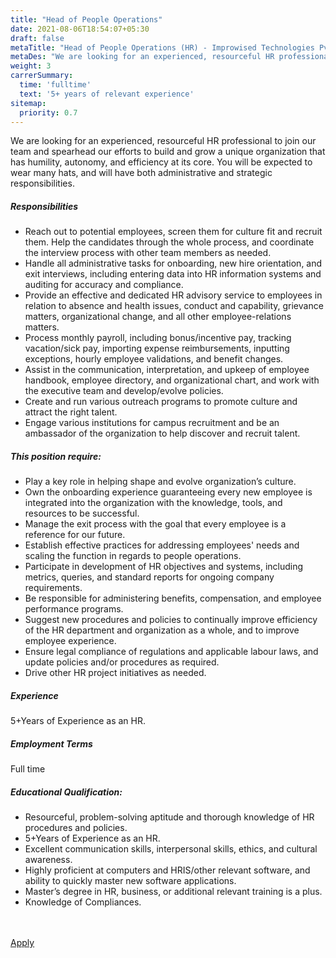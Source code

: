 ```yaml
---
title: "Head of People Operations"
date: 2021-08-06T18:54:07+05:30
draft: false
metaTitle: "Head of People Operations (HR) - Improwised Technologies Pvt. Ltd"
metaDes: "We are looking for an experienced, resourceful HR professional to join our team and spearhead our efforts to build and grow a unique organization that has humility, autonomy, and efficiency at its core. You will be expected to wear many hats, and will have both administrative and strategic responsibilities."
weight: 3
carrerSummary:
  time: 'fulltime'
  text: '5+ years of relevant experience'
sitemap:
  priority: 0.7
---
```


<div class="col-md-8 col-sm-12 job-details">
  <p>
    We are looking for an experienced, resourceful HR professional to join our team and spearhead our efforts to build and grow a unique organization that has humility, autonomy, and efficiency at its core. You will be expected to wear many hats, and will have both administrative and strategic responsibilities.
  </p>
  <div class="text-block">
    <h5>Responsibilities</h5>
    <ul class="bullets">
      <li>
        Reach out to potential employees, screen them for culture fit and recruit them. Help the candidates through the whole process, and coordinate the interview process with other team members as needed.
      </li>
      <li>
        Handle all administrative tasks for onboarding, new hire orientation, and exit interviews, including entering data into HR information systems and auditing for accuracy and compliance.
      </li>
      <li>
        Provide an effective and dedicated HR advisory service to employees in relation to absence and health issues, conduct and capability, grievance matters, organizational change, and all other employee-relations matters.
      </li>
      <li>
        Process monthly payroll, including bonus/incentive pay, tracking vacation/sick pay, importing expense reimbursements, inputting exceptions, hourly employee validations, and benefit changes.
      </li>
      <li>
        Assist in the communication, interpretation, and upkeep of employee handbook, employee directory, and organizational chart, and work with the executive team and develop/evolve policies.
      </li>
      <li>
        Create and run various outreach programs to promote culture and attract the right talent.
      </li>
      <li>
        Engage various institutions for campus recruitment and be an ambassador of the organization to help discover and recruit talent.
      </li>
    </ul>
  </div>
  <div class="text-block">
    <h5>This position require:</h5>
    <ul class="bullets">
      <li>
        Play a key role in helping shape and evolve organization’s culture.
      </li>
      <li>
        Own the onboarding experience guaranteeing every new employee is integrated into the organization with the knowledge, tools, and resources to be successful.
      </li>
      <li>
        Manage the exit process with the goal that every employee is a reference for our future.
      </li>
      <li>
        Establish effective practices for addressing employees' needs and scaling the function in regards to people operations.
      </li>
      <li>
        Participate in development of HR objectives and systems, including metrics, queries, and standard reports for ongoing company requirements.
      </li>
      <li>
        Be responsible for administering benefits, compensation, and employee performance programs.
      </li>
      <li>
        Suggest new procedures and policies to continually improve efficiency of the HR department and organization as a whole, and to improve employee experience.
      </li>
      <li>
        Ensure legal compliance of regulations and applicable labour laws, and update policies and/or procedures as required.
      </li>
      <li>
        Drive other HR project initiatives as needed.
      </li>
    </ul>
  </div>
</div>
<div class="col-md-offset-1 col-md-3 col-sm-12">
  <div class="text-block">
    <h5>Experience</h5>
    <p>
      5+Years of Experience as an HR.
    </p>
  </div>
  <div class="text-block">
    <h5>Employment Terms</h5>
    <p>
      Full time
    </p>
  </div>
  <div class="text-block">
    <h5>Educational Qualification:</h5>
    <ul>
      <li>
        Resourceful, problem-solving aptitude and thorough knowledge of HR procedures and policies.
      </li>
      <li>
      	5+Years of Experience as an HR.
      </li>
      <li>
        Excellent communication skills, interpersonal skills, ethics, and cultural awareness.
      </li>
      <li>
        Highly proficient at computers and HRIS/other relevant software, and ability to quickly master new software applications.
      </li>
      <li>
        Master’s degree in HR, business, or additional relevant training is a plus.
      </li>
      <li>
        Knowledge of Compliances.
      </li>
    </ul>
  </div>
</div>
<div class="col-lg-12">
  <br><br>
  <div class="text-block">
    <a class="btn btn--primary type--uppercase" target="_blank" rel="noopener" href="https://forms.gle/EpHv84TTsDvUuNCf6">
    <span class="btn__text">
      Apply
    </span>
    </a>
  </div>
</div>

